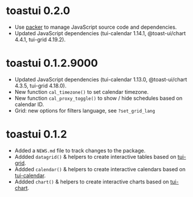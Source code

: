 # toastui 0.2.0

* Use [packer](https://github.com/JohnCoene/packer) to manage JavaScript source code and dependencies.
* Updated JavaScript dependencies (tui-calendar 1.14.1, @toast-ui/chart 4.4.1, tui-grid 4.19.2).



# toastui 0.1.2.9000

* Updated JavaScript dependencies (tui-calendar 1.13.0, @toast-ui/chart 4.3.5, tui-grid 4.18.0).
* New function `cal_timezone()` to set calendar timezone.
* New function `cal_proxy_toggle()` to show / hide schedules based on calendar ID.
* Grid: new options for filters language, see `?set_grid_lang`



# toastui 0.1.2

* Added a `NEWS.md` file to track changes to the package.
* Addded `datagrid()` & helpers to create interactive tables based on [tui-grid](https://ui.toast.com/tui-grid/).
* Addded `calendar()` & helpers to create interactive calendars based on [tui-calendar](https://ui.toast.com/tui-calendar/).
* Addded `chart()` & helpers to create interactive charts based on [tui-chart](https://ui.toast.com/tui-chart/).

